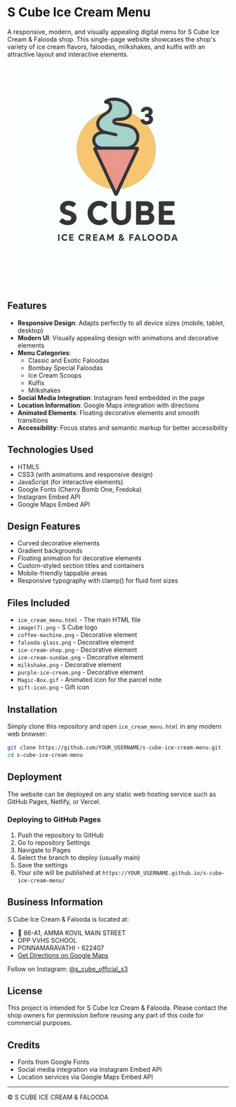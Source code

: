 # S Cube Ice Cream Menu

A responsive, modern, and visually appealing digital menu for S Cube Ice Cream & Falooda shop. This single-page website showcases the shop's variety of ice cream flavors, faloodas, milkshakes, and kulfis with an attractive layout and interactive elements.

![S Cube Ice Cream Menu](image(7).png)

## Features

- **Responsive Design**: Adapts perfectly to all device sizes (mobile, tablet, desktop)
- **Modern UI**: Visually appealing design with animations and decorative elements
- **Menu Categories**: 
  - Classic and Exotic Faloodas
  - Bombay Special Faloodas
  - Ice Cream Scoops
  - Kulfis
  - Milkshakes
- **Social Media Integration**: Instagram feed embedded in the page
- **Location Information**: Google Maps integration with directions
- **Animated Elements**: Floating decorative elements and smooth transitions
- **Accessibility**: Focus states and semantic markup for better accessibility

## Technologies Used

- HTML5
- CSS3 (with animations and responsive design)
- JavaScript (for interactive elements)
- Google Fonts (Cherry Bomb One, Fredoka)
- Instagram Embed API
- Google Maps Embed API

## Design Features

- Curved decorative elements
- Gradient backgrounds
- Floating animation for decorative elements
- Custom-styled section titles and containers
- Mobile-friendly tappable areas
- Responsive typography with clamp() for fluid font sizes

## Files Included

- `ice_cream_menu.html` - The main HTML file
- `image(7).png` - S Cube logo
- `coffee-machine.png` - Decorative element
- `falooda-glass.png` - Decorative element
- `ice-cream-shop.png` - Decorative element
- `ice-cream-sundae.png` - Decorative element
- `milkshake.png` - Decorative element
- `purple-ice-cream.png` - Decorative element
- `Magic-Box.gif` - Animated icon for the parcel note
- `gift-icon.png` - Gift icon

## Installation

Simply clone this repository and open `ice_cream_menu.html` in any modern web browser:

```bash
git clone https://github.com/YOUR_USERNAME/s-cube-ice-cream-menu.git
cd s-cube-ice-cream-menu
```

## Deployment

The website can be deployed on any static web hosting service such as GitHub Pages, Netlify, or Vercel.

### Deploying to GitHub Pages

1. Push the repository to GitHub
2. Go to repository Settings
3. Navigate to Pages
4. Select the branch to deploy (usually main)
5. Save the settings
6. Your site will be published at `https://YOUR_USERNAME.github.io/s-cube-ice-cream-menu/`

## Business Information

S Cube Ice Cream & Falooda is located at:
- 📍 86-A1, AMMA KOVIL MAIN STREET
- OPP VVHS SCHOOL
- PONNAMARAVATHI - 622407
- [Get Directions on Google Maps](https://goo.gl/maps/qLHQHzDu4un1mvoD7)

Follow on Instagram: [@s_cube_official_s3](https://www.instagram.com/s_cube_official_s3)

## License

This project is intended for S Cube Ice Cream & Falooda. Please contact the shop owners for permission before reusing any part of this code for commercial purposes.

## Credits

- Fonts from Google Fonts
- Social media integration via Instagram Embed API
- Location services via Google Maps Embed API

---

© S CUBE ICE CREAM & FALOODA